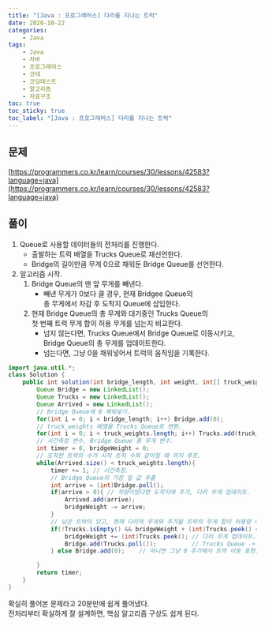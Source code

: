 ```yaml
---
title: "[Java : 프로그래머스] 다리를 지나는 트럭"
date: 2020-10-22
categories:
    - Java
tags:
    - Java
    - 자바
    - 프로그래머스
    - 코테
    - 코딩테스트
    - 알고리즘
    - 자료구조
toc: true
toc_sticky: true
toc_label: "[Java : 프로그래머스] 다리를 지나는 트럭"
---
```

## 문제
[https://programmers.co.kr/learn/courses/30/lessons/42583?language=java](https://programmers.co.kr/learn/courses/30/lessons/42583?language=java)

## 풀이

1. Queue로 사용할 데이터들의 전처리를 진행한다.
    - 출발하는 트럭 배열을 Trucks Queue로 재선언한다.
    - Bridge의 길이만큼 무게 0으로 채워둔 Bridge Queue를 선언한다.
2. 알고리즘 시작.
    1. Bridge Queue의 맨 앞 무게를 빼낸다.
        - 빼낸 무게가 0보다 클 경우, 현재 Bridgee Queue의  
        총 무게에서 차감 후 도착지 Queue에 삽입한다.
    2. 현재 Bridge Queue의 총 무게와 대기중인 Trucks Queue의  
    첫 번째 트럭 무게 합이 허용 무게를 넘는지 비교한다.
        - 넘지 않는다면, Trucks Queue에서 Bridge Queue로 이동시키고,  
        Bridge Queue의 총 무게를 업데이트한다.
        - 넘는다면, 그냥 0을 채워넣어서 트럭의 움직임을 기록한다.

```java
import java.util.*;
class Solution {
    public int solution(int bridge_length, int weight, int[] truck_weights) {
        Queue Bridge = new LinkedList();
        Queue Trucks = new LinkedList();
        Queue Arrived = new LinkedList();
        // Bridge Queue에 0 채워넣기.
        for(int i = 0; i < bridge_length; i++) Bridge.add(0);
        // truck_weights 배열을 Trucks Queue로 변환.
        for(int i = 0; i < truck_weights.length; i++) Trucks.add(truck_weights[i]);
        // 시간측정 변수, Bridge Queue 총 무게 변수.
        int timer = 0, bridgeWeight = 0;
        // 도착한 트럭의 수가 시작 트럭 수와 같아질 때 까지 루프.
        while(Arrived.size() < truck_weights.length){
            timer += 1; // 시간측정.
            // Bridge Queue의 가장 앞 값 추출
            int arrive = (int)Bridge.poll();
            if(arrive > 0){ // 차량이었다면 도착지에 추가, 다리 무게 업데이트.
                Arrived.add(arrive);
                bridgeWeight -= arrive;
            }
            // 남은 트럭이 있고, 현재 다리의 무게와 추가될 트럭의 무게 합이 허용량 내라면,
            if(!Trucks.isEmpty() && bridgeWeight + (int)Trucks.peek() <= weight){
                bridgeWeight += (int)Trucks.peek(); // 다리 무게 업데이트.
                Bridge.add(Trucks.poll());          // Trucks Queue -> Bridge Queue 이동.
            } else Bridge.add(0);    // 아니면 그냥 0 추가해서 트럭 이동 표현.

        }
        return timer;
    }
}
```
  
확실히 풀어본 문제라고 20분만에 쉽게 풀어냈다.  
전처리부터 확실하게 잘 설계하면, 핵심 알고리즘 구상도 쉽게 된다.  